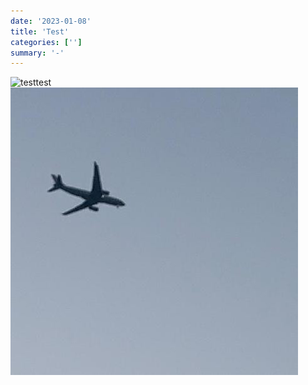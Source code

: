 ```yaml
---
date: '2023-01-08'
title: 'Test'
categories: ['']
summary: '-'
---
```


![testtest](/ramp-up.jpg)
![test](/profile-image.png)
